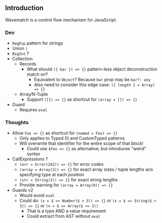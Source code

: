 ## Introduction

Wavematch is a control flow mechanism for JavaScript.

### Dev

- `RegExp` pattern for strings
- Union `|`
- `BigInt` ?
- Collection
    - Records
        - What should `({ bar }) => {}` pattern-less object deconstruction match on?
            - Equivalent to `Object`? Because `bar` prop may be `bar?: any`
            - Also need to consider this edge case: `({ length } = Array) => {}`
    - Array/N-Tuple
        - Support `([]) => {}` as shortcut for `(array = []) => {}`
- Guard
    - Requires `eval`

### Thoughts

- Allow `Foo => {}` as shortcut for `(named = Foo) => {}`
    - Only applies to Typed (!) and CustomTyped patterns
    - Will overwrite that identifier for the entire scope of that block!
        - Could use `$Foo => {}` as alternative, but introduces "weird" syntax
- CallExpressions ?
    - `(err = Error(242)) => {}` for error codes
    - `(array = Array(3)) => {}` for exact array sizes / tuple lengths w/o specifying type at each position
    - `(str = String(3)) => {}` for exact string lengths
    - Provide warning for `(array = Array(0)) => {}`
- Guards v2
    - Would avoid `eval`
    - Could do: `(x = $ => Number($ > 3)) => {}` or `(x = $ => String($ > 3)) => {}` or `(n = $ => Array($ >= 3))`
        - That is a type AND a value requirement
        - Could extract from AST without `eval`